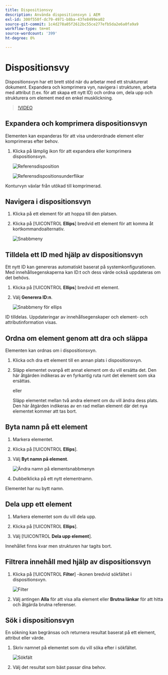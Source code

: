 ```yaml
---
title: Dispositionsvy
description: Använda dispositionsvyn i AEM
exl-id: 300f550f-dc79-4971-b8ba-43fe8499ea02
source-git-commit: 1c4d278a05f2612bc55ce277efb5da2e6a0fa9a9
workflow-type: tm+mt
source-wordcount: '399'
ht-degree: 0%

---
```


# Dispositionsvy

Dispositionsvyn har ett brett stöd när du arbetar med ett strukturerat dokument. Expandera och komprimera vyn, navigera i strukturen, arbeta med attribut (t.ex. för att skapa ett nytt ID) och ordna om, dela upp och strukturera om element med en enkel musklickning.

>[!VIDEO](https://video.tv.adobe.com/v/342767?quality=12&learn=on)

## Expandera och komprimera dispositionsvyn

Elementen kan expanderas för att visa underordnade element eller komprimeras efter behov.

1. Klicka på lämplig ikon för att expandera eller komprimera dispositionsvyn.

   ![Referensdisposition](images/lesson-6/outline-collapsed-before.png)

   ![Referensdispositionsunderflikar](images/lesson-6/outline-expanded-after.png)

Konturvyn växlar från utökad till komprimerad.

## Navigera i dispositionsvyn

1. Klicka på ett element för att hoppa till den platsen.

2. Klicka på [!UICONTROL **Ellips**] bredvid ett element för att komma åt kortkommandoalternativ.

   ![Snabbmeny](images/lesson-6/shortcut-options.png)

## Tilldela ett ID med hjälp av dispositionsvyn

Ett nytt ID kan genereras automatiskt baserat på systemkonfigurationen. Med innehållsegenskaperna kan ID:t och dess värde också uppdateras om det behövs.

1. Klicka på [!UICONTROL **Ellips**] bredvid ett element.

2. Välj **Generera ID:n**.

   ![Snabbmeny för ellips](images/lesson-6/ellipsis-popup.png)

ID tilldelas. Uppdateringar av innehållsegenskaper och element- och attributinformation visas.

## Ordna om element genom att dra och släppa

Elementen kan ordnas om i dispositionsvyn.

1. Klicka och dra ett element till en annan plats i dispositionsvyn.

2. Släpp elementet ovanpå ett annat element om du vill ersätta det. Den här åtgärden indikeras av en fyrkantig ruta runt det element som ska ersättas.

   eller

   Släpp elementet mellan två andra element om du vill ändra dess plats. Den här åtgärden indikeras av en rad mellan element där det nya elementet kommer att tas bort.

## Byta namn på ett element

1. Markera elementet.

2. Klicka på [!UICONTROL **Ellips**].

3. Välj **Byt namn på element**.

   ![Ändra namn på elementsnabbmenyn](images/lesson-6/rename-before.png)

4. Dubbelklicka på ett nytt elementnamn.

Elementet har nu bytt namn.

## Dela upp ett element

1. Markera elementet som du vill dela upp.

2. Klicka på [!UICONTROL **Ellips**].

3. Välj [!UICONTROL **Dela upp element**].

Innehållet finns kvar men strukturen har tagits bort.

## Filtrera innehåll med hjälp av dispositionsvyn

1. Klicka på [!UICONTROL **Filter**] -ikonen bredvid sökfältet i dispositionsvyn.

   ![Filter](images/lesson-6/filter-icon.png)

2. Välj antingen **Alla** för att visa alla element eller **Brutna länkar** för att hitta och åtgärda brutna referenser.

## Sök i dispositionsvyn

En sökning kan begränsas och returnera resultat baserat på ett element, attribut eller värde.

1. Skriv namnet på elementet som du vill söka efter i sökfältet.

   ![Sökfält](images/lesson-6/search-bar.png)

2. Välj det resultat som bäst passar dina behov.
